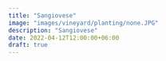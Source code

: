 ```yaml
---
title: "Sangiovese"
image: "images/vineyard/planting/none.JPG"
description: "Sangiovese"
date: 2022-04-12T12:00:00+06:00
draft: true
---
```

